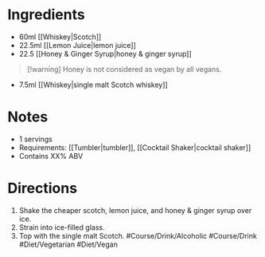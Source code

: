 # Ingredients
- 60ml [[Whiskey|Scotch]]
- 22.5ml [[Lemon Juice|lemon juice]]
- 22.5 [[Honey & Ginger Syrup|honey & ginger syrup]]
> [!warning] Honey is not considered as vegan by all vegans.
- 7.5ml [[Whiskey|single malt Scotch whiskey]]
# Notes
- 1 servings
- Requirements: [[Tumbler|tumbler]], [[Cocktail Shaker|cocktail shaker]]
- Contains XX% ABV
# Directions
1. Shake the cheaper scotch, lemon juice, and honey & ginger syrup over ice.
2. Strain into ice-filled glass.
3. Top with the single malt Scotch.
#Course/Drink/Alcoholic #Course/Drink #Diet/Vegetarian #Diet/Vegan  